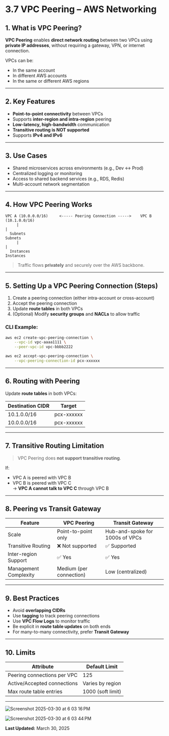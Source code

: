 
# 3.7 VPC Peering – AWS Networking

## 1. What is VPC Peering?

**VPC Peering** enables **direct network routing** between two VPCs using **private IP addresses**, without requiring a gateway, VPN, or internet connection.

VPCs can be:
- In the same account
- In different AWS accounts
- In the same or different AWS regions

---

## 2. Key Features

- **Point-to-point connectivity** between VPCs
- Supports **inter-region and intra-region** peering
- **Low-latency, high-bandwidth** communication
- **Transitive routing is NOT supported**
- Supports **IPv4 and IPv6**

---

## 3. Use Cases

- Shared microservices across environments (e.g., Dev ↔ Prod)
- Centralized logging or monitoring
- Access to shared backend services (e.g., RDS, Redis)
- Multi-account network segmentation

---

## 4. How VPC Peering Works

```
VPC A (10.0.0.0/16)     <----- Peering Connection ----->    VPC B (10.1.0.0/16)
     |                                                                 |
  Subnets                                                          Subnets
     |                                                                 |
  Instances                                                       Instances
```

> Traffic flows **privately** and securely over the AWS backbone.

---

## 5. Setting Up a VPC Peering Connection (Steps)

1. Create a peering connection (either intra-account or cross-account)
2. Accept the peering connection
3. Update **route tables** in both VPCs
4. (Optional) Modify **security groups** and **NACLs** to allow traffic

### CLI Example:
```bash
aws ec2 create-vpc-peering-connection \
    --vpc-id vpc-aaaa1111 \
    --peer-vpc-id vpc-bbbb2222

aws ec2 accept-vpc-peering-connection \
    --vpc-peering-connection-id pcx-xxxxxx
```

---

## 6. Routing with Peering

Update **route tables** in both VPCs:

| Destination CIDR | Target         |
|------------------|----------------|
| 10.1.0.0/16      | pcx-xxxxxx     | ← From VPC A to VPC B           |
| 10.0.0.0/16      | pcx-xxxxxx     | ← From VPC B to VPC A           |

---

## 7. Transitive Routing Limitation

> VPC Peering does **not support transitive routing**.

If:
- VPC A is peered with VPC B
- VPC B is peered with VPC C  
→ **VPC A cannot talk to VPC C** through VPC B

---

## 8. Peering vs Transit Gateway

| Feature               | VPC Peering                     | Transit Gateway                       |
|-----------------------|----------------------------------|----------------------------------------|
| Scale                 | Point-to-point only              | Hub-and-spoke for 1000s of VPCs       |
| Transitive Routing    | ❌ Not supported                 | ✅ Supported                          |
| Inter-region Support  | ✅ Yes                           | ✅ Yes                                |
| Management Complexity | Medium (per connection)          | Low (centralized)                     |

---

## 9. Best Practices

- Avoid **overlapping CIDRs**
- Use **tagging** to track peering connections
- Use **VPC Flow Logs** to monitor traffic
- Be explicit in **route table updates** on both ends
- For many-to-many connectivity, prefer **Transit Gateway**

---

## 10. Limits

| Attribute                     | Default Limit          |
|-------------------------------|------------------------|
| Peering connections per VPC   | 125                    |
| Active/Accepted connections   | Varies by region       |
| Max route table entries       | 1000 (soft limit)      |

---
![Screenshot 2025-03-30 at 6 03 16 PM](https://github.com/user-attachments/assets/18206d15-1232-43d4-80c0-46cdda6757f7)

![Screenshot 2025-03-30 at 6 03 44 PM](https://github.com/user-attachments/assets/189c23c8-d2d9-4f24-ae0a-e5a0ac671f47)


**Last Updated:** March 30, 2025
